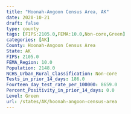 ```yaml
---
title: "Hoonah-Angoon Census Area, AK"
date: 2020-10-21
draft: false
type: county
tags: [FIPS:2105.0,FEMA:10.0,Non-core,Green]
categories: [AK]
County: Hoonah-Angoon Census Area
State: AK
FIPS: 2105.0
FEMA_Region: 10.0
Population: 2148.0
NCHS_Urban_Rural_Classification: Non-core
Tests_in_prior_14_days: 186.0
Fourteen_day_test_rate_per_100000: 8659.0
Percent_Positivity_in_prior_14_days: 0.0
Level: Green
url: /states/AK/hoonah-angoon-census-area
---
```



